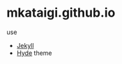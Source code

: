 # mkataigi.github.io

use
- [Jekyll](https://jekyllrb-ja.github.io/)
- [Hyde](http://hyde.getpoole.com/) theme
